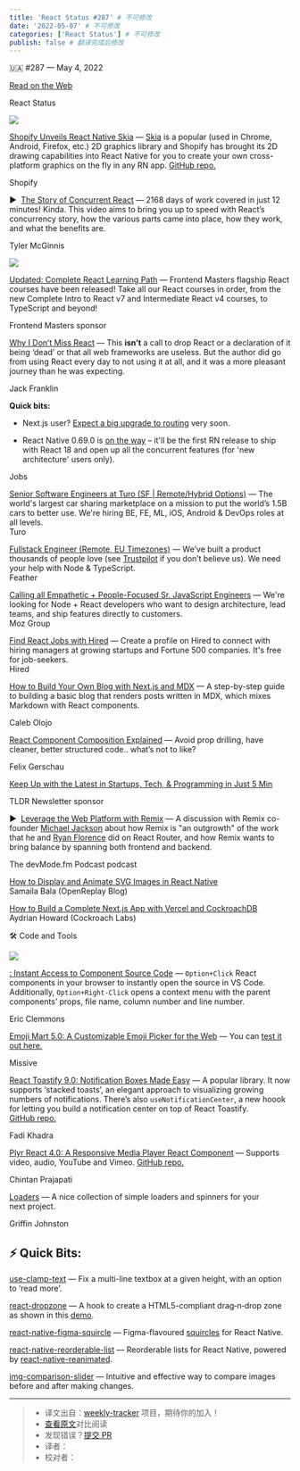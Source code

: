 ```yaml
---
title: 'React Status #287' # 不可修改
date: '2022-05-07' # 不可修改
categories: ['React Status'] # 不可修改
publish: false # 翻译完成后修改
---
```


<!--以上是预览信息，图片一张或限制百字左右，前者优先，全文请使用二级及以下标题-->
<!-- more -->

🇺🇦 #​287 — May 4, 2022

[Read on the Web](https://react.statuscode.com/link/123061/web)

React Status

[![](https://res.cloudinary.com/cpress/image/upload/w_1280,e_sharpen:60/ss1ehjas1hsb0kz48f2j.jpg)](https://react.statuscode.com/link/123062/web)

[Shopify Unveils React Native Skia](https://react.statuscode.com/link/123062/web "shopify.engineering") — [Skia](https://react.statuscode.com/link/123063/web) is a popular (used in Chrome, Android, Firefox, etc.) 2D graphics library and Shopify has brought its 2D drawing capabilities into React Native for you to create your own cross-platform graphics on the fly in any RN app. [GitHub repo.](https://react.statuscode.com/link/123064/web)

Shopify

▶  [The Story of Concurrent React](https://react.statuscode.com/link/123065/web "www.youtube.com") — 2168 days of work covered in just 12 minutes! Kinda. This video aims to bring you up to speed with React’s concurrency story, how the various parts came into place, how they work, and what the benefits are.

Tyler McGinnis

[![](https://copm.s3.amazonaws.com/7f92bf4b.png)](https://react.statuscode.com/link/123066/web)

[Updated: Complete React Learning Path](https://react.statuscode.com/link/123066/web "frontendmasters.com") — Frontend Masters flagship React courses have been released! Take all our React courses in order, from the new Complete Intro to React v7 and Intermediate React v4 courses, to TypeScript and beyond!

Frontend Masters sponsor

[Why I Don’t Miss React](https://react.statuscode.com/link/123067/web "www.jackfranklin.co.uk") — This **isn’t** a call to drop React or a declaration of it being ‘dead’ or that all web frameworks are useless. But the author did go from using React every day to not using it at all, and it was a more pleasant journey than he was expecting.

Jack Franklin

**Quick bits:**

*   Next.js user? [Expect a big upgrade to routing](https://react.statuscode.com/link/123068/web) very soon.
    
*   React Native 0.69.0 is [on the way](https://react.statuscode.com/link/123069/web) – it'll be the first RN release to ship with React 18 and open up all the concurrent features (for 'new architecture' users only).
    

Jobs

[Senior Software Engineers at Turo (SF | Remote/Hybrid Options)](https://react.statuscode.com/link/123070/web) — The world's largest car sharing marketplace on a mission to put the world’s 1.5B cars to better use. We're hiring BE, FE, ML, iOS, Android & DevOps roles at all levels.  
Turo

[Fullstack Engineer (Remote, EU Timezones)](https://react.statuscode.com/link/123071/web) — We’ve built a product thousands of people love (see [Trustpilot](https://react.statuscode.com/link/123072/web) if you don’t believe us). We need your help with Node & TypeScript.  
Feather

[Calling all Empathetic + People-Focused Sr. JavaScript Engineers](https://react.statuscode.com/link/123073/web) — We're looking for Node + React developers who want to design architecture, lead teams, and ship features directly to customers.  
Moz Group

[Find React Jobs with Hired](https://react.statuscode.com/link/123074/web) — Create a profile on Hired to connect with hiring managers at growing startups and Fortune 500 companies. It's free for job-seekers.  
Hired

[How to Build Your Own Blog with Next.js and MDX](https://react.statuscode.com/link/123075/web "www.freecodecamp.org") — A step-by-step guide to building a basic blog that renders posts written in MDX, which mixes Markdown with React components.

Caleb Olojo

[React Component Composition Explained](https://react.statuscode.com/link/123076/web "felixgerschau.com") — Avoid prop drilling, have cleaner, better structured code.. what’s not to like?

Felix Gerschau

[Keep Up with the Latest in Startups, Tech, & Programming in Just 5 Min](https://react.statuscode.com/link/123077/web "tldr.tech")

TLDR Newsletter sponsor

▶  [Leverage the Web Platform with Remix](https://react.statuscode.com/link/123078/web "devmode.fm") — A discussion with Remix co-founder [Michael Jackson](https://react.statuscode.com/link/123079/web) about how Remix is "an outgrowth" of the work that he and [Ryan Florence](https://react.statuscode.com/link/123080/web) did on React Router, and how Remix wants to bring balance by spanning both frontend and backend.

The devMode.fm Podcast podcast

[How to Display and Animate SVG Images in React Native](https://react.statuscode.com/link/123081/web)  
Samaila Bala (OpenReplay Blog)

[How to Build a Complete Next.js App with Vercel and CockroachDB](https://react.statuscode.com/link/123082/web)  
Aydrian Howard (Cockroach Labs)

🛠 Code and Tools

[![](https://res.cloudinary.com/cpress/image/upload/w_1280,e_sharpen:60/ox8yroe59xliv20iqbdm.jpg)](https://react.statuscode.com/link/123083/web)

[<ClickToComponent />: Instant Access to Component Source Code](https://react.statuscode.com/link/123083/web "github.com") — `Option+Click` React components in your browser to instantly open the source in VS Code. Additionally, `Option+Right-Click` opens a context menu with the parent components’ props, file name, column number and line number.

Eric Clemmons

[Emoji Mart 5.0: A Customizable Emoji Picker for the Web](https://react.statuscode.com/link/123084/web "github.com") — You can [test it out here.](https://react.statuscode.com/link/123085/web)

Missive

[React Toastify 9.0: Notification Boxes Made Easy](https://react.statuscode.com/link/123086/web "github.com") — A popular library. It now supports ‘stacked toasts’, an elegant approach to visualizing growing numbers of notifications. There’s also `useNotificationCenter`, a new hoook for letting you build a notification center on top of React Toastify. [GitHub repo.](https://react.statuscode.com/link/123087/web)

Fadi Khadra

[Plyr React 4.0: A Responsive Media Player React Component](https://react.statuscode.com/link/123088/web "plyr-react.js.org") — Supports video, audio, YouTube and Vimeo. [GitHub repo.](https://react.statuscode.com/link/123089/web)

Chintan Prajapati

[Loaders](https://react.statuscode.com/link/123090/web "uiball.com") — A nice collection of simple loaders and spinners for your next project.

Griffin Johnston

⚡️ Quick Bits:
--------------

[use-clamp-text](https://react.statuscode.com/link/123091/web) — Fix a multi-line textbox at a given height, with an option to ‘read more’.

[react-dropzone](https://react.statuscode.com/link/123092/web) — A hook to create a HTML5-compliant drag‑n‑drop zone as shown in this [demo](https://react.statuscode.com/link/123093/web).

[react-native-figma-squircle](https://react.statuscode.com/link/123094/web) — Figma-flavoured [squircles](https://react.statuscode.com/link/123095/web) for React Native.

[react-native-reorderable-list](https://react.statuscode.com/link/123096/web) — Reorderable lists for React Native, powered by [react-native-reanimated](https://react.statuscode.com/link/123096/web).

[img-comparison-slider](https://react.statuscode.com/link/123097/web) — Intuitive and effective way to compare images before and after making changes.

---
> * 译文出自：[weekly-tracker](https://github.com/FEDarling/weekly-tracker) 项目，期待你的加入！
> * [查看原文](https://react.statuscode.com/issues/287)对比阅读
> * 发现错误？[提交 PR](https://github.com/FEDarling/weekly-tracker/blob/main/weeklys/react_status/287)
> * 译者：
> * 校对者：
